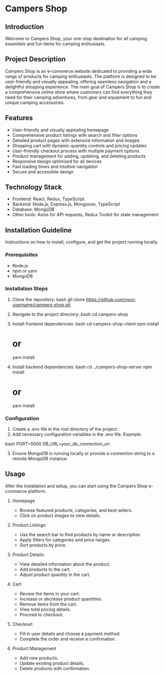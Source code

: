 

# Campers Shop

## Introduction

Welcome to Campers Shop, your one-stop destination for all camping essentials and fun items for camping enthusiasts.

## Project Description

Campers Shop is an e-commerce website dedicated to providing a wide range of products for camping enthusiasts. The platform is designed to be user-friendly and visually appealing, offering seamless navigation and a delightful shopping experience. The main goal of Campers Shop is to create a comprehensive online store where customers can find everything they need for their camping adventures, from gear and equipment to fun and unique camping accessories.

## Features

- User-friendly and visually appealing homepage
- Comprehensive product listings with search and filter options
- Detailed product pages with extensive information and images
- Shopping cart with dynamic quantity controls and pricing updates
- User-friendly checkout process with multiple payment options
- Product management for adding, updating, and deleting products
- Responsive design optimized for all devices
- Fast loading times and intuitive navigation
- Secure and accessible design

## Technology Stack

- Frontend: React, Redux, TypeScript
- Backend: Node.js, Express.js, Mongoose, TypeScript
- Database: MongoDB
- Other tools: Axios for API requests, Redux Toolkit for state management

## Installation Guideline

Instructions on how to install, configure, and get the project running locally.

### Prerequisites

- Node.js
- npm or yarn
- MongoDB

### Installation Steps

1. Clone the repository:
bash
    git clone https://github.com/your-username/campers-shop.git
 
2. Navigate to the project directory:
bash
   cd campers-shop


3. Install frontend dependencies:
bash
    cd campers-shop-client
    npm install
    # or
    yarn install

4. Install backend dependencies:
bash
    cd ../campers-shop-server
    npm install
    # or
    yarn install


### Configuration

1. Create a .env file in the root directory of the project.
2. Add necessary configuration variables in the .env file.
   Example:
   
bash
    PORT=5000
    DB_URL=your_db_connection_uri


3. Ensure MongoDB is running locally or provide a connection string to a remote MongoDB instance.


## Usage

After the installation and setup, you can start using the Campers Shop e-commerce platform.

1. Homepage
   - Browse featured products, categories, and best sellers.
   - Click on product images to view details.
  
2. Product Listings:
   - Use the search bar to find products by name or description.
   - Apply filters for categories and price ranges.
   - Sort products by price.

3. Product Details:
   - View detailed information about the product.
   - Add products to the cart.
   - Adjust product quantity in the cart.
  
4. Cart:
   - Review the items in your cart.
   - Increase or decrease product quantities.
   - Remove items from the cart.
   - View total pricing details.
   - Proceed to checkout.

5. Checkout:
   - Fill in user details and choose a payment method.
   - Complete the order and receive a confirmation.

6. Product Management 
   - Add new products.
   - Update existing product details.
   - Delete products with confirmation.
